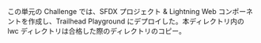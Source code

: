 この単元の Challenge では、SFDX プロジェクト & Lightning Web コンポーネントを作成し、Trailhead Playground にデプロイした。本ディレクトリ内の lwc ディレクトリは合格した際のディレクトリのコピー。